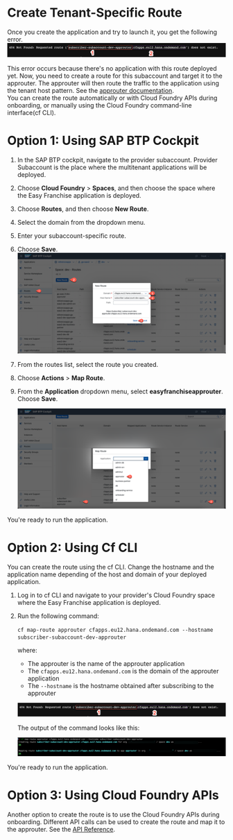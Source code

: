 # Create Tenant-Specific Route

Once you create the application and try to launch it, you get the following error.
![404 route](./route.png)

This error occurs because there's no application with this route deployed yet. Now, you need to create a route for this subaccount and target it to the approuter. The approuter will then route the traffic to the application using the tenant host pattern. See the [approuter documentation](../../../../tree/main/approuter/README.md).  
You can create the route automatically or with Cloud Foundry APIs during onboarding, or manually using the Cloud Foundry command-line interface(cf CLI).

# Option 1: Using SAP BTP Cockpit

1. In the SAP BTP cockpit, navigate to the provider subaccount. Provider Subaccount is the place where the multitenant applications will be deployed. 
2. Choose **Cloud Foundry** > **Spaces**, and then choose the space where the Easy Franchise application is deployed.
4. Choose **Routes**, and then choose **New Route**.
5. Select the domain from the dropdown menu.
6. Enter your subaccount-specific route.
7. Choose **Save**.
   ![Create Route](./createRoute.png)

7. From the routes list, select the route you created. 
8. Choose **Actions** > **Map Route**. 
9. From the **Application** dropdown menu, select **easyfranchiseapprouter**. Choose **Save**.
    
   ![Create route](./bind-route.png)

You're ready to run the application. 

# Option 2: Using Cf CLI
You can create the route using the cf CLI. Change the hostname and the application name depending of the host and domain of your deployed application.

1. Log in to cf CLI and navigate to your provider's Cloud Foundry space where the Easy Franchise application is deployed.
2. Run the following command:
   
   `cf map-route approuter cfapps.eu12.hana.ondemand.com --hostname subscriber-subaccount-dev-approuter`

   where:
   * The approuter is the name of the approuter application
   * The `cfapps.eu12.hana.ondemand.com` is the domain of the approuter application
   * The `--hostname` is the hostname obtained after subscribing to the approuter
  
   ![Route](./route.png)

   The output of the command looks like this:

   ![cli route](./cliroute.png)

You're ready to run the application. 

# Option 3: Using Cloud Foundry APIs
Another option to create the route is to use the Cloud Foundry APIs during onboarding. Different API calls can be used to create the route and map it to the approuter. 
See the [API Reference](https://v3-apidocs.cloudfoundry.org/version/3.117.0/index.html#the-service-route-binding-object).
